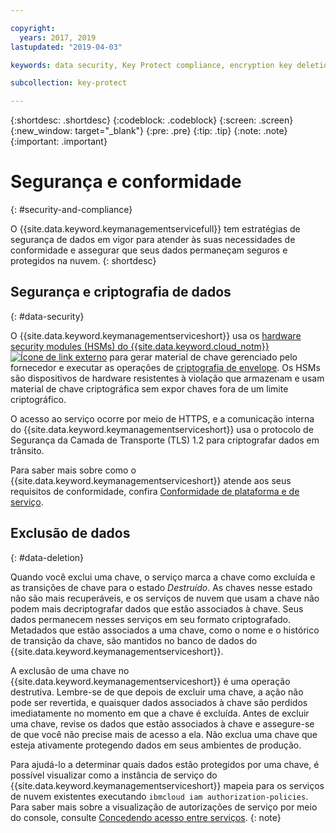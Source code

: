 ```yaml
---

copyright:
  years: 2017, 2019
lastupdated: "2019-04-03"

keywords: data security, Key Protect compliance, encryption key deletion

subcollection: key-protect

---
```


{:shortdesc: .shortdesc}
{:codeblock: .codeblock}
{:screen: .screen}
{:new_window: target="_blank"}
{:pre: .pre}
{:tip: .tip}
{:note: .note}
{:important: .important}

# Segurança e conformidade
{: #security-and-compliance}

O {{site.data.keyword.keymanagementservicefull}} tem estratégias de segurança de dados em vigor para atender às suas necessidades de conformidade e assegurar que seus dados permaneçam seguros e protegidos na nuvem.
{: shortdesc}

## Segurança e criptografia de dados
{: #data-security}

O {{site.data.keyword.keymanagementserviceshort}} usa os [hardware security modules (HSMs) do {{site.data.keyword.cloud_notm}} ![Ícone de link externo](../../icons/launch-glyph.svg "Ícone de link externo")](https://www.ibm.com/cloud/hardware-security-module) para gerar material de chave gerenciado pelo fornecedor e executar as operações de [criptografia de envelope](/docs/services/key-protect?topic=key-protect-envelope-encryption). Os HSMs são dispositivos de hardware resistentes à violação que armazenam e usam material de chave criptográfica sem expor chaves fora de um limite criptográfico.

O acesso ao serviço ocorre por meio de HTTPS, e a comunicação interna do {{site.data.keyword.keymanagementserviceshort}} usa o protocolo de Segurança da Camada de Transporte (TLS) 1.2 para criptografar dados em trânsito.

Para saber mais sobre como o {{site.data.keyword.keymanagementserviceshort}} atende aos seus requisitos de conformidade, confira [Conformidade de plataforma e de serviço](/docs/overview?topic=overview-security#compliancetable).

## Exclusão de dados
{: #data-deletion}

Quando você exclui uma chave, o serviço marca a chave como excluída e as transições de chave para o estado _Destruído_. As chaves nesse estado não são mais recuperáveis, e os serviços de nuvem que usam a chave não podem mais decriptografar dados que estão associados à chave. Seus dados permanecem nesses serviços em seu formato criptografado. Metadados que estão associados a uma chave, como o nome e o histórico de transição da chave, são mantidos no banco de dados do {{site.data.keyword.keymanagementserviceshort}}. 

A exclusão de uma chave no {{site.data.keyword.keymanagementserviceshort}} é uma operação destrutiva. Lembre-se de que depois de excluir uma chave, a ação não pode ser revertida, e quaisquer dados associados à chave são perdidos imediatamente no momento em que a chave é excluída. Antes de excluir uma chave, revise os dados que estão associados à chave e assegure-se de que você não precise mais de acesso a ela. Não exclua uma chave que esteja ativamente protegendo dados em seus ambientes de produção. 

Para ajudá-lo a determinar quais dados estão protegidos por uma chave, é possível visualizar como a instância de serviço do {{site.data.keyword.keymanagementserviceshort}} mapeia para os serviços de nuvem existentes executando `ibmcloud iam authorization-policies`. Para saber mais sobre a visualização de autorizações de serviço por meio do console, consulte [Concedendo acesso entre serviços](/docs/iam?topic=iam-serviceauth).
{: note}

